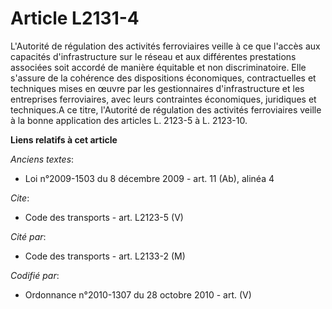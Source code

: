 # Article L2131-4

L'Autorité de régulation des activités ferroviaires veille à ce que l'accès aux capacités d'infrastructure sur le réseau et
aux différentes prestations associées soit accordé de manière équitable et non discriminatoire. Elle s'assure de la cohérence
des dispositions économiques, contractuelles et techniques mises en œuvre par les gestionnaires d'infrastructure et les
entreprises ferroviaires, avec leurs contraintes économiques, juridiques et techniques.A ce titre, l'Autorité de régulation
des activités ferroviaires veille à la bonne application des articles L. 2123-5 à L. 2123-10.

**Liens relatifs à cet article**

_Anciens textes_:

  - Loi n°2009-1503 du 8 décembre 2009 - art. 11 (Ab), alinéa 4

_Cite_:

  - Code des transports - art. L2123-5 (V)

_Cité par_:

  - Code des transports - art. L2133-2 (M)

_Codifié par_:

  - Ordonnance n°2010-1307 du 28 octobre 2010 - art. (V)
